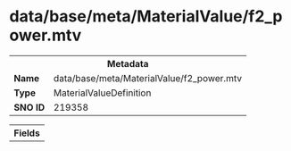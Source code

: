 <h1>data/base/meta/MaterialValue/f2_power.mtv</h1><table><tr><th colspan="100%">Metadata</th></tr><tr><td><b>Name</b></td><td>data/base/meta/MaterialValue/f2_power.mtv</td></tr><tr><td><b>Type</b></td><td>MaterialValueDefinition</td></tr><tr><td><b>SNO ID</b></td><td>219358</td></tr></table>

<table><tr><th colspan="100%">Fields</th></tr></table>

